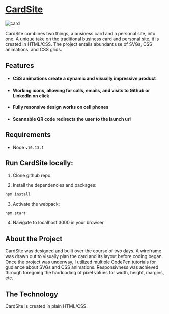 # [CardSite](https://mwdeshaw.github.io/BusinessCard/)

![card]()

CardSite combines two things, a business card and a personal site, into one. A unique take on the traditional business card and personal site, it is created in HTML/CSS. The project entails abundant use of SVGs, CSS animations, and CSS grids.

## Features
* #### CSS animations create a dynamic and visually impressive product
* #### Working icons, allowing for calls, emails, and visits to Github or LinkedIn on click
* #### Fully resonsive design works on cell phones
* #### Scannable QR code redirects the user to the launch url

## Requirements
* Node ```v10.13.1```

## Run CardSite locally:
1. Clone github repo

2. Install the dependencies and packages:
  ```
  npm install
  ```
  
 3. Activate the webpack:
 ```
 npm start
 ```
 
 4. Navigate to localhost:3000 in your browser
 
 ## About the Project
CardSite was designed and built over the course of two days. A wireframe was drawn out to visually plan the card and its layout before coding began. Once the project was underway, I utilized multiple CodePen tutorials for gudiance about SVGs and CSS animations. Responsivness was achieved through foregoing the hardcoding of pixel values for width, height, margins, etc.

## The Technology
CardSite is created in plain HTML/CSS.


 
